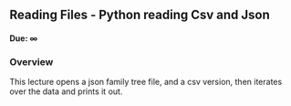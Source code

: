 ## Reading Files - Python reading Csv and Json

#### Due: ∞

### Overview

This lecture opens a json family tree file, and a csv version, then iterates over the data and prints it out.
